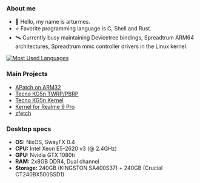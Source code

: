 ### About me
- 👋 Hello, my name is arturmes.
- ⭐ Favorite programming language is C, Shell and Rust.
- 🛰️ Currently busy maintaining Devicetree bindings, Spreadtrum ARM64 architectures, Spreadtrum mmc controller drivers in the Linux kernel.

[![Most Used Languages](https://github-readme-stats.vercel.app/api/top-langs/?username=Arturmes&layout=compact&theme=radical)](https://github.com/Arturmes)


### Main Projects
- [APatch on ARM32](https://github.com/Arturmes/APatch32)
- [Tecno KG5n TWRP/PBRP](https://github.com/RadGoodNow/android_device_tecno_KG5n)
- [Tecno KG5n Kernel](https://github.com/Arturmes/android_kernel_unisoc_qogirl6)
- [Kernel for Realme 9 Pro](https://github.com/Arturmes/android_kernel_oneplus_sm6375)
- [zfetch](https://github.com/Arturmes/zfetch)

### Desktop specs
- **OS:** NixOS, SwayFX 0.4
- **CPU:** Intel Xeon E5-2620 v3 (@ 2.4GHz)
- **GPU:** Nvidia GTX 1080ti
- **RAM:** 2x8GB DDR4, Dual channel
- **Storage:** 240GB (KINGSTON SA400S37) + 240GB (Crucial CT240BX500SSD1) 
